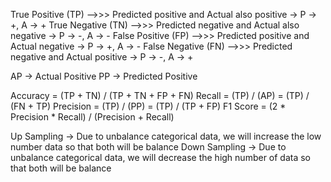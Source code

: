 True Positive  (TP) -->>> Predicted positive and Actual also positive  -> P -> +, A -> +
True Negative  (TN) -->>> Predicted negative and Actual also negative  -> P -> -, A -> -
False Positive (FP) -->>> Predicted positive and Actual negative       -> P -> +, A -> -
False Negative (FN) -->>> Predicted negative and Actual positive       -> P -> -, A -> +

AP -> Actual Positive
PP -> Predicted Positive

Accuracy = (TP + TN) / (TP + TN + FP + FN)
Recall = (TP) / (AP) = (TP) / (FN + TP)
Precision = (TP) / (PP) = (TP) / (TP + FP)
F1 Score = (2 * Precision * Recall) / (Precision + Recall)



Up Sampling -> Due to unbalance categorical data, we will increase the low number data so that both will be balance
Down Sampling -> Due to unbalance categorical data, we will decrease the high number of data so that both will be balance